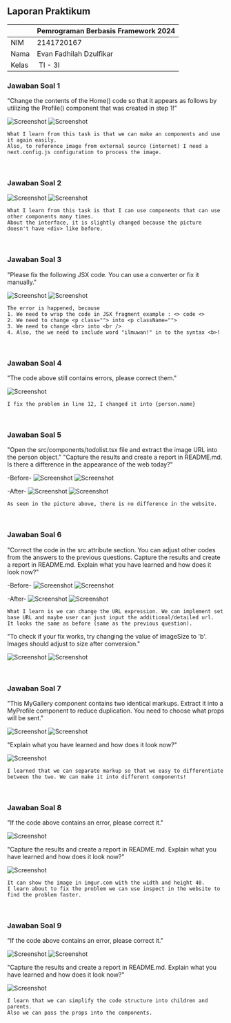 ## Laporan Praktikum

|  | Pemrograman Berbasis Framework 2024 |
|--|--|
| NIM |  2141720167|
| Nama |  Evan Fadhilah Dzulfikar |
| Kelas | TI - 3I |


### Jawaban Soal 1

"Change the contents of the Home() code so that it appears as follows by utilizing the Profile() component that was created in step 1!"

![Screenshot](assets-report/01.1.png)
![Screenshot](assets-report/01.2.png)

    What I learn from this task is that we can make an components and use it again easily.
    Also, to reference image from external source (internet) I need a next.config.js configuration to process the image.

<br />

### Jawaban Soal 2

![Screenshot](assets-report/02.1.png)
![Screenshot](assets-report/02.2.png)

    What I learn from this task is that I can use components that can use other components many times.
    About the interface, it is slightly changed because the picture doesn't have <div> like before.

<br />

### Jawaban Soal 3

"Please fix the following JSX code. You can use a converter or fix it manually."

![Screenshot](assets-report/03.1.png)
![Screenshot](assets-report/03.2.png)

    The error is happened, because
    1. We need to wrap the code in JSX fragment example : <> code <>
    2. We need to change <p class=""> into <p className="">
    3. We need to change <br> into <br />
    4. Also, the we need to include word "ilmuwan!" in to the syntax <b>!

<br />

### Jawaban Soal 4
"The code above still contains errors, please correct them."

![Screenshot](assets-report/04.1.png)

    I fix the problem in line 12, I changed it into {person.name}

<br />

### Jawaban Soal 5
"Open the src/components/todolist.tsx file and extract the image URL into the person object."
"Capture the results and create a report in README.md. Is there a difference in the appearance of the web today?"

-Before-
![Screenshot](assets-report/05.1.png)
![Screenshot](assets-report/05.2.png)

-After-
![Screenshot](assets-report/05.3.png)
![Screenshot](assets-report/05.4.png)

    As seen in the picture above, there is no difference in the website.

<br />

### Jawaban Soal 6
"Correct the code in the src attribute section. You can adjust other codes from the answers to the previous questions. Capture the results and create a report in README.md. Explain what you have learned and how does it look now?"

-Before-
![Screenshot](assets-report/06.1.png)
![Screenshot](assets-report/06.2.png)

-After-
![Screenshot](assets-report/06.3.png)
![Screenshot](assets-report/06.4.png)

    What I learn is we can change the URL expression. We can implement set base URL and maybe user can just input the additional/detailed url.
    It looks the same as before (same as the previous question).

"To check if your fix works, try changing the value of imageSize to 'b'. Images should adjust to size after conversion."

![Screenshot](assets-report/06.5.png)
![Screenshot](assets-report/06.6.png)

<br />

### Jawaban Soal 7
"This MyGallery component contains two identical markups. Extract it into a MyProfile component to reduce duplication. You need to choose what props will be sent."

![Screenshot](assets-report/07.1.png)
![Screenshot](assets-report/07.2.png)

"Explain what you have learned and how does it look now?"

![Screenshot](assets-report/07.3.png)

    I learned that we can separate markup so that we easy to differentiate between the two. We can make it into different components!

<br />

### Jawaban Soal 8
"If the code above contains an error, please correct it."

![Screenshot](assets-report/08.1.png)

"Capture the results and create a report in README.md. Explain what you have learned and how does it look now?"

![Screenshot](assets-report/08.2.png)

    It can show the image in imgur.com with the width and height 40.
    I learn about to fix the problem we can use inspect in the website to find the problem faster.

<br />

### Jawaban Soal 9
"If the code above contains an error, please correct it."

![Screenshot](assets-report/09.1.png)
![Screenshot](assets-report/09.2.png)

"Capture the results and create a report in README.md. Explain what you have learned and how does it look now?"

![Screenshot](assets-report/09.3.png)

    I learn that we can simplify the code structure into children and parents.
    Also we can pass the props into the components.

